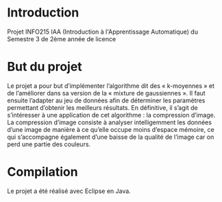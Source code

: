 # Introduction
Projet INFO215 IAA (Introduction à l'Apprentissage Automatique)
du Semestre 3 de 2ème année de licence

# But du projet
Le projet a pour but d’implémenter l’algorithme dit des « k-moyennes » et de l’améliorer
dans sa version de la « mixture de gaussiennes ». Il faut ensuite l’adapter au jeu de données afin de
déterminer les paramètres permettant d’obtenir les meilleurs résultats. En définitive, il s’agit de
s’intéresser à une application de cet algorithme : la compression d’image. La compression d’image
consiste à analyser intelligemment les données d’une image de manière à ce qu’elle occupe moins
d’espace mémoire, ce qui s’accompagne également d’une baisse de la qualité de l’image car on perd
une partie des couleurs.

# Compilation
Le projet a été réalisé avec Eclipse en Java.
